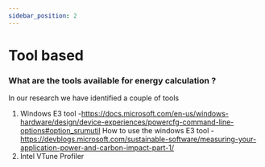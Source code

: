 ```yaml
---
sidebar_position: 2
---
```



# Tool based

### What are the tools available for energy calculation ?

In our research we have identified a couple of tools  
1) Windows E3 tool -https://docs.microsoft.com/en-us/windows-hardware/design/device-experiences/powercfg-command-line-options#option_srumutil
   How to use the windows E3 tool - https://devblogs.microsoft.com/sustainable-software/measuring-your-application-power-and-carbon-impact-part-1/  
2) Intel VTune Profiler 